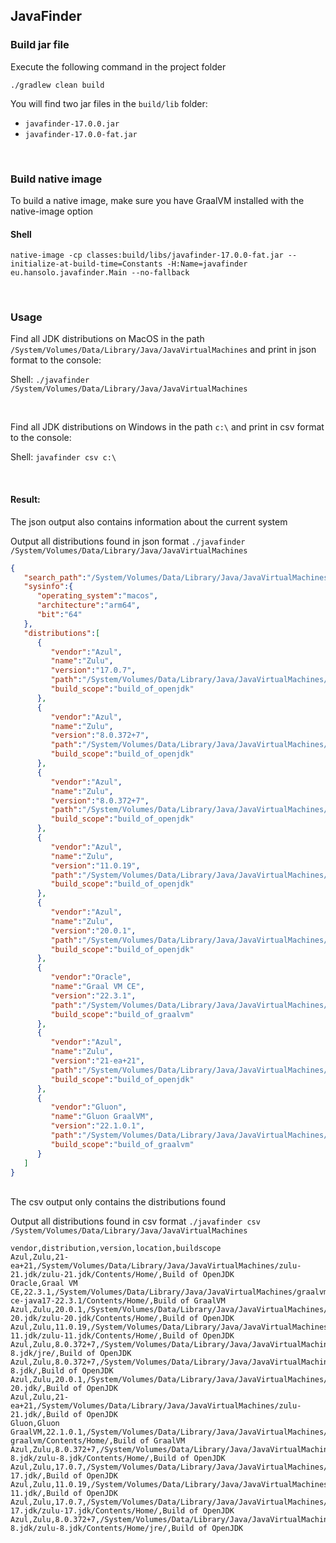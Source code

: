 ## JavaFinder

### Build jar file
Execute the following command in the project folder

```./gradlew clean build```

You will find two jar files in the ```build/lib``` folder:
- ```javafinder-17.0.0.jar```
- ```javafinder-17.0.0-fat.jar```

<br>

### Build native image
To build a native image, make sure you have GraalVM installed with the native-image option

#### Shell
```native-image -cp classes:build/libs/javafinder-17.0.0-fat.jar --initialize-at-build-time=Constants -H:Name=javafinder eu.hansolo.javafinder.Main --no-fallback```

<br>

### Usage
Find all JDK distributions on MacOS in the path ```/System/Volumes/Data/Library/Java/JavaVirtualMachines```
and print in json format to the console:

Shell: ```./javafinder /System/Volumes/Data/Library/Java/JavaVirtualMachines```

<br>

Find all JDK distributions on Windows in the path ```c:\``` and print in csv format to the console:

Shell: ```javafinder csv c:\```

<br>

#### Result:
The json output also contains information about the current system

Output all distributions found in json format
```./javafinder /System/Volumes/Data/Library/Java/JavaVirtualMachines```

```json
{
   "search_path":"/System/Volumes/Data/Library/Java/JavaVirtualMachines",
   "sysinfo":{
      "operating_system":"macos",
      "architecture":"arm64",
      "bit":"64"
   },
   "distributions":[
      {
         "vendor":"Azul",
         "name":"Zulu",
         "version":"17.0.7",
         "path":"/System/Volumes/Data/Library/Java/JavaVirtualMachines/zulu-17.jdk/zulu-17.jdk/Contents/Home/",
         "build_scope":"build_of_openjdk"
      },
      {
         "vendor":"Azul",
         "name":"Zulu",
         "version":"8.0.372+7",
         "path":"/System/Volumes/Data/Library/Java/JavaVirtualMachines/zulu-8.jdk/zulu-8.jdk/Contents/Home/jre/",
         "build_scope":"build_of_openjdk"
      },
      {
         "vendor":"Azul",
         "name":"Zulu",
         "version":"8.0.372+7",
         "path":"/System/Volumes/Data/Library/Java/JavaVirtualMachines/zulu-8.jdk/zulu-8.jdk/Contents/Home/",
         "build_scope":"build_of_openjdk"
      },
      {
         "vendor":"Azul",
         "name":"Zulu",
         "version":"11.0.19",
         "path":"/System/Volumes/Data/Library/Java/JavaVirtualMachines/zulu-11.jdk/zulu-11.jdk/Contents/Home/",
         "build_scope":"build_of_openjdk"
      },
      {
         "vendor":"Azul",
         "name":"Zulu",
         "version":"20.0.1",
         "path":"/System/Volumes/Data/Library/Java/JavaVirtualMachines/zulu-20.jdk/zulu-20.jdk/Contents/Home/",
         "build_scope":"build_of_openjdk"
      },
      {
         "vendor":"Oracle",
         "name":"Graal VM CE",
         "version":"22.3.1",
         "path":"/System/Volumes/Data/Library/Java/JavaVirtualMachines/graalvm-ce-java17-22.3.1/Contents/Home/",
         "build_scope":"build_of_graalvm"
      },
      {
         "vendor":"Azul",
         "name":"Zulu",
         "version":"21-ea+21",
         "path":"/System/Volumes/Data/Library/Java/JavaVirtualMachines/zulu-21.jdk/zulu-21.jdk/Contents/Home/",
         "build_scope":"build_of_openjdk"
      },
      {
         "vendor":"Gluon",
         "name":"Gluon GraalVM",
         "version":"22.1.0.1",
         "path":"/System/Volumes/Data/Library/Java/JavaVirtualMachines/gluon-graalvm/Contents/Home/",
         "build_scope":"build_of_graalvm"
      }
   ]
}
```

<br>
The csv output only contains the distributions found

Output all distributions found in csv format
```./javafinder csv /System/Volumes/Data/Library/Java/JavaVirtualMachines```

```
vendor,distribution,version,location,buildscope
Azul,Zulu,21-ea+21,/System/Volumes/Data/Library/Java/JavaVirtualMachines/zulu-21.jdk/zulu-21.jdk/Contents/Home/,Build of OpenJDK
Oracle,Graal VM CE,22.3.1,/System/Volumes/Data/Library/Java/JavaVirtualMachines/graalvm-ce-java17-22.3.1/Contents/Home/,Build of GraalVM
Azul,Zulu,20.0.1,/System/Volumes/Data/Library/Java/JavaVirtualMachines/zulu-20.jdk/zulu-20.jdk/Contents/Home/,Build of OpenJDK
Azul,Zulu,11.0.19,/System/Volumes/Data/Library/Java/JavaVirtualMachines/zulu-11.jdk/zulu-11.jdk/Contents/Home/,Build of OpenJDK
Azul,Zulu,8.0.372+7,/System/Volumes/Data/Library/Java/JavaVirtualMachines/zulu-8.jdk/jre/,Build of OpenJDK
Azul,Zulu,8.0.372+7,/System/Volumes/Data/Library/Java/JavaVirtualMachines/zulu-8.jdk/,Build of OpenJDK
Azul,Zulu,20.0.1,/System/Volumes/Data/Library/Java/JavaVirtualMachines/zulu-20.jdk/,Build of OpenJDK
Azul,Zulu,21-ea+21,/System/Volumes/Data/Library/Java/JavaVirtualMachines/zulu-21.jdk/,Build of OpenJDK
Gluon,Gluon GraalVM,22.1.0.1,/System/Volumes/Data/Library/Java/JavaVirtualMachines/gluon-graalvm/Contents/Home/,Build of GraalVM
Azul,Zulu,8.0.372+7,/System/Volumes/Data/Library/Java/JavaVirtualMachines/zulu-8.jdk/zulu-8.jdk/Contents/Home/,Build of OpenJDK
Azul,Zulu,17.0.7,/System/Volumes/Data/Library/Java/JavaVirtualMachines/zulu-17.jdk/,Build of OpenJDK
Azul,Zulu,11.0.19,/System/Volumes/Data/Library/Java/JavaVirtualMachines/zulu-11.jdk/,Build of OpenJDK
Azul,Zulu,17.0.7,/System/Volumes/Data/Library/Java/JavaVirtualMachines/zulu-17.jdk/zulu-17.jdk/Contents/Home/,Build of OpenJDK
Azul,Zulu,8.0.372+7,/System/Volumes/Data/Library/Java/JavaVirtualMachines/zulu-8.jdk/zulu-8.jdk/Contents/Home/jre/,Build of OpenJDK

```